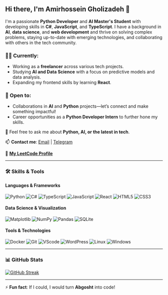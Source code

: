 ## Hi there, I'm Amirhossein Gholizadeh 👋

I'm a passionate **Python Developer** and **AI Master's Student** with developing skills in **C#**, **JavaScript**, and **TypeScript**. I have a background in **AI**, **data science**, and **web development** and thrive on solving complex problems, staying up-to-date with emerging technologies, and collaborating with others in the tech community.

### 👨‍💻 Currently:
- Working as a **freelancer** across various tech projects.
- Studying **AI and Data Science** with a focus on predictive models and data analysis.
- Expanding my frontend skills by learning **React**.

### 🤝 Open to:
- Collaborations in **AI** and **Python** projects—let’s connect and make something impactful!
- Career opportunities as a **Python Developer Intern** to further hone my skills.

💬 Feel free to ask me about **Python, AI, or the latest in tech**.

📫 **Contact me**: [Email](mailto:Amirhosseingholizadeh1998@gmail.com) | [Telegram](https://t.me/AmirhosseinGh1998)

📂 **[My LeetCode Profile](https://leetcode.com/u/amirhossein77-98/)**

---

### 🛠️ Skills & Tools

#### Languages & Frameworks
![Python](https://img.shields.io/badge/Python-3776AB?style=for-the-badge&logo=python&logoColor=white) 
![C#](https://img.shields.io/badge/C%23-239120?style=for-the-badge&logo=c-sharp&logoColor=white)
![TypeScript](https://img.shields.io/badge/TypeScript-3178C6?style=for-the-badge&logo=typescript&logoColor=white)
![JavaScript](https://img.shields.io/badge/JavaScript-F7DF1E?style=for-the-badge&logo=javascript&logoColor=black)
![React](https://img.shields.io/badge/React-61DAFB?style=for-the-badge&logo=react&logoColor=black)
![HTML5](https://img.shields.io/badge/HTML-239120?style=for-the-badge&logo=html5&logoColor=white)
![CSS3](https://img.shields.io/badge/CSS-239120?&style=for-the-badge&logo=css3&logoColor=white)

#### Data Science & Visualization
![Matplotlib](https://img.shields.io/badge/Matplotlib-%23ffffff.svg?style=for-the-badge&logo=Matplotlib&logoColor=black)
![NumPy](https://img.shields.io/badge/numpy-%23013243.svg?style=for-the-badge&logo=numpy&logoColor=white)
![Pandas](https://img.shields.io/badge/pandas-%23150458.svg?style=for-the-badge&logo=pandas&logoColor=white)
![SQLite](https://img.shields.io/badge/sqlite-%2307405e.svg?style=for-the-badge&logo=sqlite&logoColor=white)

#### Tools & Technologies
![Docker](https://img.shields.io/badge/docker-%230db7ed.svg?style=for-the-badge&logo=docker&logoColor=white)
![Git](https://img.shields.io/badge/Git-E44C30?style=for-the-badge&logo=git&logoColor=white)
![VScode](https://img.shields.io/badge/Visual_Studio_Code-0078D4?style=for-the-badge&logo=visual%20studio%20code&logoColor=white)
![WordPress](https://img.shields.io/badge/WordPress-%23117AC9.svg?style=for-the-badge&logo=WordPress&logoColor=white)
![Linux](https://img.shields.io/badge/Linux-FCC624?style=for-the-badge&logo=linux&logoColor=black)
![Windows](https://img.shields.io/badge/Windows-0078D6?style=for-the-badge&logo=windows&logoColor=white)

---

### 📊 GitHub Stats
[![GitHub Streak](http://github-readme-streak-stats.herokuapp.com?user=amirhossein77-98&theme=dark&background=000000)](https://git.io/streak-stats)

---

⚡ **Fun fact**: If I could, I would turn **Abgosht** into code!
